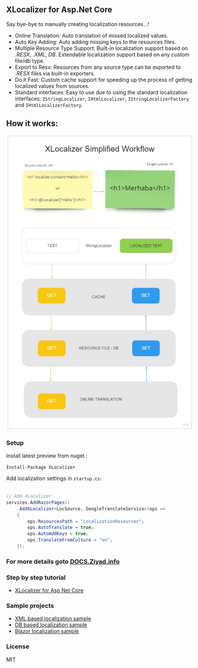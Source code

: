 ## XLocalizer for Asp.Net Core 
Say bye-bye to manually creating localization resources...! 

- Online Translation: Auto translation of missed localized values.
- Auto Key Adding: Auto adding missing keys to the resources files.
- Multiple Resource Type Support: Built-in localization support based on _.RESX_, _.XML_, _DB_. Extendable localization support based on any custom file/db type.
- Export to Resx: Resources from any source type can be exported to _.RESX_ files via built-in exporters.
- Do it Fast: Custom cache support for speeding up the process of getting localized values from sources.
- Standard interfaces: Easy to use due to using the standard localization interfaces: `IStringLocalizer`, `IHtmlLocalizer`, `IStringLocalizerFactory` and `IHtmlLocalizerFactory`.

## How it works:

![XLocalizer Simplified Workflow](https://github.com/LazZiya/Docs/raw/master/XLocalizer/v1.0/images/xlocalizer-flowchart-sample.jpg)

### Setup
Install latest preview from nuget :
````
Install-Package XLocalizer
````

Add localization settings in `startup.cs`:
````cs

// Add XLocalizer
services.AddRazorPages()
    .AddXLocalizer<LocSource, GoogleTranslateService>(ops =>
    {
        ops.ResourcesPath = "LocalizationResources";
        ops.AutoTranslate = true;
        ops.AutoAddKeys = true;
        ops.TranslateFromCulture = "en";
    });
````

### For more details goto [DOCS.Ziyad.info](https://docs.ziyad.info)

### Step by step tutorial 
 * [XLocalizer for Asp Net Core](http://ziyad.info/en/articles/1040-XLocalizer_for_Asp_Net_Core)

### Sample projects
 * [XML based localization sample](https://github.com/LazZiya/XLocalizer.Samples/tree/master/XmlLocalizationSample)
 * [DB based localization sample](https://github.com/LazZiya/XLocalizer.Samples/tree/master/DbLocalizationSample)
 * [Blazor localization sample](https://github.com/LazZiya/XLocalizer.Samples/tree/master/BlazorLocalizationSample)

### License
MIT

[1]:https://github.com/LazZiya/XLocalizer.Translate
